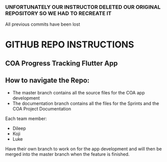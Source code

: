 ### UNFORTUNATELY OUR INSTRUCTOR DELETED OUR ORIGINAL REPOSITORY SO WE HAD TO RECREATE IT

All previous commits have been lost

# GITHUB REPO INSTRUCTIONS

## COA Progress Tracking Flutter App

## How to navigate the Repo:

 * The master branch contains all the source files for the COA app development
 * The documentation branch contains all the files for the Sprints and the COA Project Documentation

Each team member:
  - Dileep
  - Koji
  - Luke

Have their own branch to work on for the app development and will then be merged into the master branch when the feature is finished.
